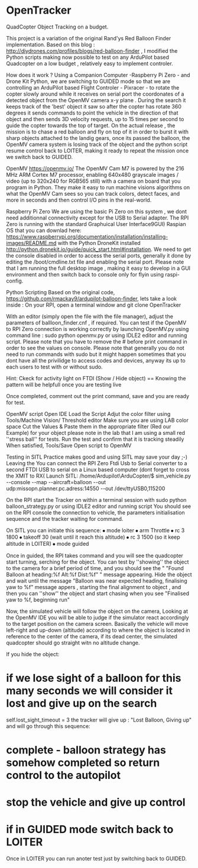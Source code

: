 # OpenTracker
QuadCopter Object Tracking on a budget.

This project is a variation of the original Rand'ys Red Balloon Finder implementation.
Based on this blog : http://diydrones.com/profiles/blogs/red-balloon-finder , I modified the Python scripts
making now possible to test on any ArduPilot based Quadcopter on a low budget , relatively easy to implement controler.

How does it work ?
Using a Companion Computer -Raspberry Pi Zero - and Drone Kit Python, we are switching to GUIDED mode so that we are controlling an ArduPilot based Flight Controler - Pixracer - to rotate the copter slowly around while it  receives on serial port the  coordonates of a  detected object from  the OpenMV camera x-y plane . During the search it keeps track of the 'best' object it saw so after the copter has rotate 360 degrees it sends commands to point the vehicle in the direction of that object  and then sends 3D velocity requests, up to 15 times per second to guide the copter towards the top of target.   On the actual release , the mission is to  chase a red balloon and fly on top of it in order to burst it with sharp objects attached to the landig gears, once its passed the balloon, the OpenMV camera system is losing track of the object and the python script  resume control back to LOITER, making it ready to repeat the mission once we switch back to GUIDED.

OpenMV
https://openmv.io/
The OpenMV Cam  M7 is powered by the 216 MHz ARM Cortex M7 processor, enabling 640x480 grayscale images / video (up to 320x240 for RGB565 still) with a camera on board that you program in Python. They make it easy to run machine visions algorithms on what the OpenMV Cam sees so you can track colors, detect faces, and more in seconds and then control I/O pins in the real-world.

Raspberry Pi Zero
We are using the basic Pi Zero on this system , we dont need additionnal connectivity except for the USB to Serial adapter. The RPI Zero is running with the standard Graphuical User Interface9GUI)  Raspian OS that you can downlad here: https://www.raspberrypi.org/documentation/installation/installing-images/README.md   with the Python DroneKit installed http://python.dronekit.io/guide/quick_start.html#installation. We need to get the console disabled in order to access the serial ports, generally it done by editing the /boot/cmdline.txt file and enabling the serial port. Please note that I am running the full desktop image , making it easy to develop in a GUI environment and then switch back to console only for flyin using  raspi-config.


Python Scripting
Based on the original code, https://github.com/rmackay9/ardupilot-balloon-finder, lets take a look inside :
On your RPI, open a terminal window  and git clone OpenTracker

With an editor (simply open the file with the file manager), adjust the parameters of ballloon_finder.cnf , if required.
You can test if the OpenMV to RPI Zero connection is working correctly by launching OpenMV.py using command line : sudo python openmv.py or using IDLE2 editor and running script. Please note that you have to remove the # before print command in order to see the values on console. Please note that generally you do not need to run commands with sudo but it might happen sometimes that you dont have all the privilidge to access codes and devices, anyway its up to each users to test with or without sudo.

Hint: 
Ckeck for activity light on FTDI  (Show / Hide object) == Knowing the pattern will be helpfull once you are testing live

Once completed, comment out the print command, save and you are ready for test.


OpenMV script
Open IDE
Load the Script
Adjut the color filter using  Tools/Machine Vision/ Threshold editor
Make sure you are using LAB color space
Cut the Values & Paste them in  the appropriate filter (Red our Example) for your object
please note in the lab that I am using a small red ''stress ball'' for tests.
Run the test and confirm that it is tracking steadily
When satisfied, Tools/Save Open script to OpenMV 


Testing in SITL
Practice makes good and using SITL may save your day ;-)
Leaving the
You can connect the RPI Zero Ftdi Usb to Serial converter to a  second FTDI  USB to serial  on a  Linux based computer (dont forget to cross the XMIT to RX(
Launch SITL:
/home/Ardupilot\ArduCopter/$ sim_vehicle.py --console --map --aircraft=balloon --out udp:missopn.planner.pc.adress:14550 --out /dev/ttyUSB0,115200

On the RPI start the Tracker on within a terminal session with sudo python balloon_strategy.py or using IDLE2 editor and running script
You should see on the RPI console  the connection to vehicle, the parameters  initialisation sequence and the tracker waiting for command.

On SITL you can initiate this sequence:
⦁	mode loiter
⦁	arm Throttle
⦁	rc 3 1800
⦁	takeoff 30  	(wait until it reach this altitude)
⦁	 rc 3 1500  	(so it keep altitude in LOITER)
⦁	mode guided

 Once in guided, the RPI takes command and you will see the quadcopter start turning, serching for the object.
You can test by ''showing'' the object to the camera for a brief period of time, and you should see the "  "Found Balloon at heading:%f Alt:%f Dist:%f"  " message appearing.  Hide the object and wait until the message "Balloon was near expected heading, finalising yaw to %f" message appers , starting the final alignment to object , and then you can ''show'' the object  and start chasing when you see "Finalised yaw to %f, beginning run"

Now, the  simulated vehicle will  follow the object on the camera, Looking at the OpenMV IDE you will be able to judge if the simulator react accordingly to the target position on the camera screen. Basically the vehicle will move left-right and up-down (altitude) according to where the object is located in reference to the center of the camera, if its dead center, the simulated quadcopter  should go straight witn no altitude change.

If you hide the object:
 # if we lose sight of a balloon for this many seconds we will consider it lost and give up on the search
 self.lost_sight_timeout = 3
 the tracker will give up : "Lost Balloon, Giving up"
and will go through this sequence:
# complete - balloon strategy has somehow completed so return control to the autopilot          
# stop the vehicle and give up control
# if in GUIDED mode switch back to LOITER

Once  in LOITER  you can run anoter test just by switching back to GUIDED.
